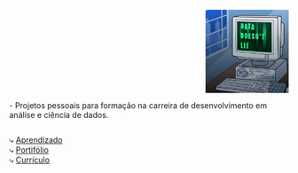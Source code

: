 <p>
  <img align="right" src="https://github.com/FelipeAndreolla/FelipeAndreolla/blob/main/giphy.gif" height= 150px; weight= 150px alt="Descrição da Imagem">
   <p align="left" style="display: inline-block;">- Projetos pessoais para formação na carreira de desenvolvimento em análise e ciência de dados.
<br>
</p></p>


⤷  [Aprendizado](https://github.com/FelipeAndreolla/Aprendizado.git) <br>
⤷  [Portifólio](https://github.com/FelipeAndreolla/Portifolio) <br>
⤷  [Currículo](http://www.google.com)
